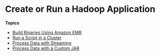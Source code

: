 # Create or Run a Hadoop Application<a name="emr-hadoop-application"></a>

**Topics**
+ [Build Binaries Using Amazon EMR](emr-build-binaries.md)
+ [Run a Script in a Cluster](emr-hadoop-script.md)
+ [Process Data with Streaming](UseCase_Streaming.md)
+ [Process Data with a Custom JAR](UseCase_CustomJar.md)